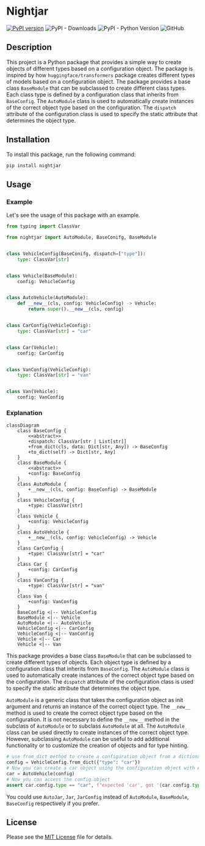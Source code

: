 # Nightjar

[![PyPI version](https://badge.fury.io/py/nightjar.svg)](https://badge.fury.io/py/nightjar) 
![PyPI - Downloads](https://img.shields.io/pypi/dm/nightjar)
![PyPI - Python Version](https://img.shields.io/pypi/pyversions/nightjar)
![GitHub](https://img.shields.io/github/license/ysenarath/nightjar)

## Description

This project is a Python package that provides a simple way to create objects of different types based on a configuration object. The package is inspired by how `huggingface/transformers` package creates different types of models based on a configuration object. The package provides a base class `BaseModule` that can be subclassed to create different class types. Each class type is defined by a configuration class that inherits from `BaseConfig`. The `AutoModule` class is used to automatically create instances of the correct object type based on the configuration. The `dispatch` attribute of the configuration class is used to specify the static attribute that determines the object type.

## Installation

To install this package, run the following command:

```bash
pip install nightjar
```

## Usage

### Example

Let's see the usage of this package with an example.

```python
from typing import ClassVar

from nightjar import AutoModule, BaseConifg, BaseModule


class VehicleConfig(BaseConifg, dispatch=["type"]):
    type: ClassVar[str]


class Vehicle(BaseModule):
    config: VehicleConfig


class AutoVehicle(AutoModule):
    def __new__(cls, config: VehicleConfig) -> Vehicle:
        return super().__new__(cls, config)


class CarConfig(VehicleConfig):
    type: ClassVar[str] = "car"


class Car(Vehicle):
    config: CarConfig


class VanConfig(VehicleConfig):
    type: ClassVar[str] = "van"


class Van(Vehicle):
    config: VanConfig
```

### Explanation

```mermaid
classDiagram
    class BaseConfig {
        <<abstract>>
        +dispatch: ClassVar[str | List[str]]
        +from_dict(cls, data: Dict[str, Any]) -> BaseConfig
        +to_dict(self) -> Dict[str, Any]
    }
    class BaseModule {
        <<abstract>>
        +config: BaseConfig
    }
    class AutoModule {
        +__new__(cls, config: BaseConfig) -> BaseModule
    }
    class VehicleConfig {
        +type: ClassVar[str]
    }
    class Vehicle {
        +config: VehicleConfig
    }
    class AutoVehicle {
        +__new__(cls, config: VehicleConfig) -> Vehicle
    }
    class CarConfig {
        +type: ClassVar[str] = "car"
    }
    class Car {
        +config: CarConfig
    }
    class VanConfig {
        +type: ClassVar[str] = "van"
    }
    class Van {
        +config: VanConfig
    }
    BaseConfig <|-- VehicleConfig
    BaseModule <|-- Vehicle
    AutoModule <|-- AutoVehicle
    VehicleConfig <|-- CarConfig
    VehicleConfig <|-- VanConfig
    Vehicle <|-- Car
    Vehicle <|-- Van
```

This package provides a base class `BaseModule` that can be subclassed to create different types of objects. Each object type is defined by a configuration class that inherits from `BaseConfig`. The `AutoModule` class is used to automatically create instances of the correct object type based on the configuration. The `dispatch` attribute of the configuration class is used to specify the static attribute that determines the object type.

`AutoModule` is a generic class that takes the configuration object as init argument and returns an instance of the correct object type. The `__new__` method is used to create the correct object type based on the configuration. It is not necessary to define the `__new__` method in the subclass of `AutoModule` or to subclass `AutoModule` at all. The `AutoModule` class can be used directly to create instances of the correct object type. However, subclassing `AutoModule` can be useful to add additional functionality or to customize the creation of objects and for type hinting.

```python
# use from_dict method to create a configuration object from a dictionary this will automatically create the correct jar config.
config = VehicleConfig.from_dict({"type": "car"})
# Now you can create a car object using the configuration object with Auto* object
car = AutoVehicle(config)
# Now you can access the config object
assert car.config.type == "car", f"expected 'car', got '{car.config.type}'"
```

You could use `AutoJar`, `Jar`, `JarConfig` instead of `AutoModule`, `BaseModule`, `BaseConfig` respectively if you prefer.

## License
Please see the [MIT License](LICENSE) file for details.